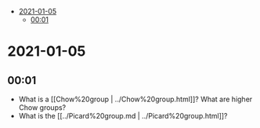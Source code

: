 -   [2021-01-05](#section)
    -   [00:01](#section-1)














# 2021-01-05

## 00:01

-   What is a [[Chow%20group | ../Chow%20group.html]]? What are higher Chow groups?
-   What is the [[../Picard%20group.md | ../Picard%20group.html]]?
